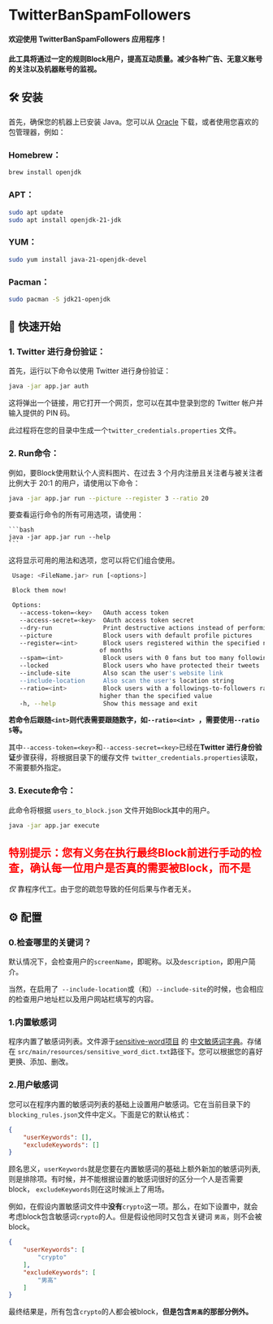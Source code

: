 # TwitterBanSpamFollowers

#### 欢迎使用 TwitterBanSpamFollowers 应用程序！

#### 此工具将通过一定的规则Block用户，提高互动质量。减少各种广告、无意义账号的关注以及机器账号的监视。

## 🛠️ 安装

首先，确保您的机器上已安装 Java。您可以从 [Oracle](https://www.oracle.com/java/technologies/javase-jdk21-downloads.html)
下载，或者使用您喜欢的包管理器，例如：

### **Homebrew：**

```bash
brew install openjdk
```

### **APT：**

```bash
sudo apt update
sudo apt install openjdk-21-jdk
```

### **YUM：**

```bash
sudo yum install java-21-openjdk-devel
```

### **Pacman：**

```bash
sudo pacman -S jdk21-openjdk
```

## 🚀 快速开始

### 1. **Twitter 进行身份验证：**

首先，运行以下命令以使用 Twitter 进行身份验证：

   ```bash
   java -jar app.jar auth
   ```

这将弹出一个链接，用它打开一个网页，您可以在其中登录到您的 Twitter 帐户并输入提供的 PIN 码。

此过程将在您的目录中生成一个`twitter_credentials.properties` 文件。

### 2. **Run命令：**

例如，要Block使用默认个人资料图片、在过去 3 个月内注册且关注者与被关注者比例大于 20:1 的用户，请使用以下命令：

   ```bash
   java -jar app.jar run --picture --register 3 --ratio 20
   ```

要查看运行命令的所有可用选项，请使用：

    ```bash
    java -jar app.jar run --help
    ```

这将显示可用的用法和选项，您可以将它们组合使用。

   ```bash
    Usage: <FileName.jar> run [<options>]

    Block them now!

    Options:
      --access-token=<key>   OAuth access token
      --access-secret=<key>  OAuth access token secret
      --dry-run              Print destructive actions instead of performing them
      --picture              Block users with default profile pictures
      --register=<int>       Block users registered within the specified number
                            of months
      --spam=<int>           Block users with 0 fans but too many followings
      --locked               Block users who have protected their tweets
      --include-site         Also scan the user's website link
      --include-location     Also scan the user's location string
      --ratio=<int>          Block users with a followings-to-followers ratio
                            higher than the specified value
      -h, --help             Show this message and exit

   ```

**若命令后跟随`<int>`则代表需要跟随数字，如`--ratio=<int> `，需要使用`--ratio 5`等。**

其中`--access-token=<key>`和`--access-secret=<key>`已经在**Twitter 进行身份验证**步骤获得，将根据目录下的缓存文件
`twitter_credentials.properties`读取，不需要额外指定。

### 3. **Execute命令：**

此命令将根据 `users_to_block.json` 文件开始Block其中的用户。

```bash
java -jar app.jar execute
```

## <span style="color:red">特别提示：您有义务在执行最终Block前进行手动的检查，确认每一位用户是否真的需要被Block，而不是
*仅* 靠程序代工。由于您的疏忽导致的任何后果与作者无关。</span>

## ⚙️ 配置

### **0.检查哪里的关键词？**

默认情况下，会检查用户的`screenName`，即昵称。以及`description`，即用户简介。

当然，在启用了` --include-location`或（和）` --include-site `的时候，也会相应的检查用户地址栏以及用户网站栏填写的内容。

### **1.内置敏感词**

程序内置了敏感词列表。文件源于[sensitive-word项目](https://github.com/houbb/sensitive-word)
的 [中文敏感词字典](https://github.com/houbb/sensitive-word/blob/master/src/main/resources/sensitive_word_dict.txt)。存储在
`src/main/resources/sensitive_word_dict.txt`路径下。您可以根据您的喜好更换、添加、删改。

### **2.用户敏感词**

您可以在程序内置的敏感词列表的基础上设置用户敏感词。它在当前目录下的`blocking_rules.json`文件中定义。下面是它的默认格式：

```json
{
    "userKeywords": [],
    "excludeKeywords": []
}
```

顾名思义，`userKeywords`就是您要在内置敏感词的基础上额外新加的敏感词列表,则是排除项。有时候，并不能根据设置的敏感词很好的区分一个人是否需要block，
`excludeKeywords`则在这时候派上了用场。

例如，在假设内置敏感词文件中**没有**`crypto`这一项。那么，在如下设置中，就会考虑block包含敏感词`crypto`的人。但是假设他同时又包含关键词
`男高`，则不会被block。

```json
{
    "userKeywords": [
        "crypto"
    ],
    "excludeKeywords": [
        "男高"
    ]
}
```

最终结果是，所有包含`crypto`的人都会被block，**但是包含`男高`的那部分例外。**